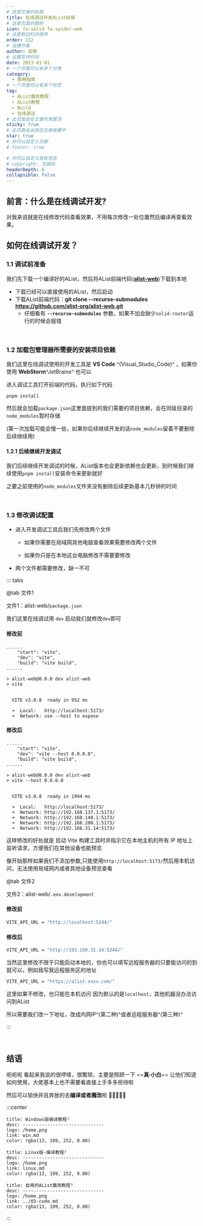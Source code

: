 ```yaml
---
# 这是文章的标题
title: 在线调试开发AList前端
# 这是页面的图标
icon: fa-solid fa-spider-web
# 这是侧边栏的顺序
order: 112
# 设置作者
author: 安稳
# 设置写作时间
date: 2023-01-01
# 一个页面可以有多个分类
category:
  - 使用指南
# 一个页面可以有多个标签
tag:
  - AList魔改教程
  - AList教程
  - Build
  - 在线调试
# 此页面会在文章列表置顶
sticky: true
# 此页面会出现在文章收藏中
star: true
# 你可以自定义页脚
# footer: true

# 你可以自定义版权信息
# copyright: 无版权
headerDepth: 6
collapsible: false
---
```


## **前言：什么是在线调试开发?**

对我来说就是在线修改代码查看效果，不用每次修改一处位置然后编译再查看效果。



## **如何在线调试开发？**

### **1.1 调试前准备**

我们先下载一个编译好的AList，然后将AList前端代码([**alist-web**](https://github.com/alist-org/alist-web))下载到本地

- 下载已经可以直接使用的AList，然后启动
- 下载AList前端代码：**git clone --recurse-submodules https://github.com/alist-org/alist-web.git**
  - 仔细看有 **`--recurse-submodules`** 参数，如果不加会缺少`solid-router`运行的时候会报错

<br/>

### **1.2 加载包管理器所需要的安装项目依赖**

我们这里在线调试使用的开发工具是 **VS Code** ^(Visual_Studio_Code)^ ，如果你使用 **WebStorm**^JetBrains^ 也可以

进入调试工具打开前端的代码，执行如下代码

```pnpm
pnpm install
```

然后就会加载`package.json`这里面提到的我们需要的项目依赖，会在同级目录的`node_modules`暂时存储

(第一次加载可能会慢一些，如果你后续继续开发的话`node_modules`留着不要删除后续继续用)

#### **1.2.1 后续继续开发调试**

我们后续继续开发调试的时候，AList版本也会更新依赖也会更新，到时候我们继续使用`pnpm install`安装命令来更新就好

之要之前使用的`node_modules`文件夹没有删除后续更新基本几秒钟的时间

<br/>

### **1.3 修改调试配置**

- 进入开发调试工具后我们先修改两个文件

  - 如果你需要在局域网其他电脑查看效果需要修改两个文件

  - 如果你只是在本地这台电脑修改不需要要修改
- 两个文件都需要修改，缺一不可

::: tabs

@tab 文件1

文件1：alist-web/`package.json`

我们这里在线调试用 `dev` 启动我们就修改`dev`即可

#### 修改前

```json{3}
......
    "start": "vite",
    "dev": "vite",
    "build": "vite build",
......
```
```log{2,8}
> alist-web@0.0.0 dev alist-web
> vite


  VITE v3.0.8  ready in 952 ms

  ➜  Local:   http://localhost:5173/
  ➜  Network: use --host to expose
```

#### 修改后

```json{3}
......    
    "start": "vite",
    "dev": "vite --host 0.0.0.0",
    "build": "vite build",
......
```

```log{2,8-11}
> alist-web@0.0.0 dev alist-web
> vite --host 0.0.0.0


  VITE v3.0.8  ready in 1994 ms

  ➜  Local:   http://localhost:5173/
  ➜  Network: http://192.168.137.1:5173/
  ➜  Network: http://192.168.140.1:5173/
  ➜  Network: http://192.168.200.1:5173/
  ➜  Network: http://192.168.31.14:5173/
```

这样修改的好处就是  启动 Vite 构建工具时并指示它在本地主机的所有 IP 地址上监听请求，方便我们在其他设备也能预览

像开始那样如果我们不添加参数,只能使用`http://localhost:5173/`然后用本机访问，无法使用局域网内或者其他设备预览查看

@tab 文件2

文件2：alist-web/`.env.development`

#### **修改前**

```bash
VITE_API_URL = "http://localhost:5244/"
```

#### **修改后**

```bash
VITE_API_URL = "http://192.168.31.14:5244/"
```

当然这里修改不限于只能启动本地的，你也可以填写远程服务器的只要能访问的到就可以，例如我写我远程服务区的地址

```bash
VITE_API_URL = "https://alist.xxxx.com/"
```

这里如果不修改，也只能在本机访问 因为默认的是`localhost`，其他机器没办法访问到AList

所以需要我们改一下地址，改成内网IP^(第二种)^或者远程服务器^(第三种)^

:::

<br/>

## **结语**

呃呃呃 看起来我说的很啰嗦，很繁琐，主要是照顾一下  ==**真·小白**== 让他们知道如何使用，大佬基本上也不需要看直接上手多多担待啦

然后可以愉快并且奔放的去**编译或者魔改**啦 :call_me_hand::call_me_hand::call_me_hand::call_me_hand::call_me_hand:

:::center

```component VPCard
title: Windows版编译教程¹
desc: ------------------------------
logo: /home.png
link: win.md
color: rgba(13, 109, 252, 0.80)
```

```component VPCard
title: Linux版-编译教程²
desc: ------------------------------
logo: /home.png
link: linux.md
color: rgba(13, 109, 252, 0.80)
```

```component VPCard
title: 自用的AList魔改教程³
desc: ------------------------------
logo: /home.png
link: ../03-code.md
color: rgba(13, 109, 252, 0.80)
```

:::